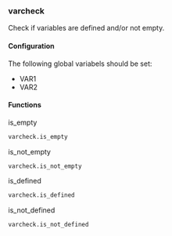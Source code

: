 ### varcheck

Check if variables are defined and/or not empty.

#### Configuration

The following global variabels should be set:

* VAR1
* VAR2

#### Functions

is_empty

```bash
varcheck.is_empty
```

is_not_empty

```bash
varcheck.is_not_empty
```

is_defined

```bash
varcheck.is_defined
```

is_not_defined

```bash
varcheck.is_not_defined
```
